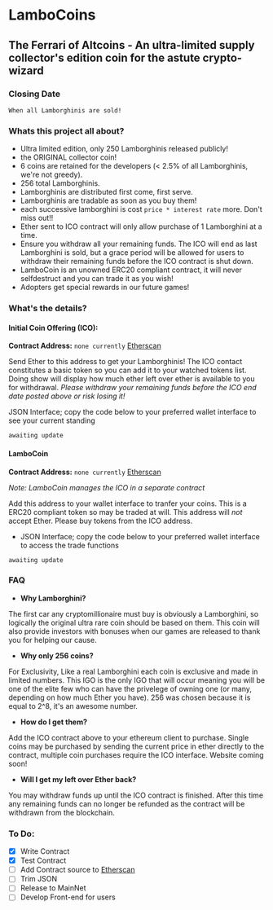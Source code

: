 # LamboCoins
## The Ferrari of Altcoins - An ultra-limited supply collector's edition coin for the astute crypto-wizard

### Closing Date
```
When all Lamborghinis are sold!
```

### Whats this project all about?
- Ultra limited edition, only 250 Lamborghinis released publicly!
- the ORIGINAL collector coin!
- 6 coins are retained for the developers (< 2.5% of all Lamborghinis, we're not greedy).
- 256 total Lamborghinis.
- Lamborghinis are distributed first come, first serve.
- Lamborghinis are tradable as soon as you buy them!
- each successive lamborghini is cost `price * interest rate` more. Don't miss out!!
- Ether sent to ICO contract will only allow purchase of 1 Lamborghini at a time.
- Ensure you withdraw all your remaining funds. The ICO will end as last Lamborghini is sold, but a grace period will be allowed for users to withdraw their remaining funds before the ICO contract is shut down.
- LamboCoin is an unowned ERC20 compliant contract, it will never selfdestruct and you can trade it as you wish!
- Adopters get special rewards in our future games!

### What's the details?
#### Initial Coin Offering (ICO):

  **Contract Address:** `none currently` [Etherscan](https://rinkeby.etherscan.io/address/?)

  Send Ether to this address to get your Lamborghinis! The ICO contact constitutes a basic token so you can add it to your watched tokens list. Doing show will display how much ether left over ether is available to you for withdrawal. _Please withdraw your remaining funds before the ICO end date posted above or risk losing it!_
  
  JSON Interface; copy the code below to your preferred wallet interface to see your current standing
  ```
  awaiting update
  ```

#### LamboCoin
  **Contract Address:** `none currently` [Etherscan](https://rinkeby.etherscan.io/address/?) 
  
  _Note: LamboCoin manages the ICO in a separate contract_
  
  Add this address to your wallet interface to tranfer your coins. This is a ERC20 compliant token so may be traded at will. This address will _not_ accept Ether. Please buy tokens from the ICO address.

  - JSON Interface; copy the code below to your preferred wallet interface to access the trade functions
  ```
  awaiting update
  ```

### FAQ
- **Why Lamborghini?**

The first car any cryptomillionaire must buy is obviously a Lamborghini, so logically the original ultra rare coin should be based on them. This coin will also provide investors with bonuses when our games are released to thank you for helping our cause.

- **Why only 256 coins?**

For Exclusivity, Like a real Lamborghini each coin is exclusive and made in limited numbers. This IGO is the only IGO that will occur meaning you will be one of the elite few who can have the privelege of owning one (or many, depending on how much Ether you have). 256 was chosen because it is equal to 2^8, it's an awesome number.

- **How do I get them?**

Add the ICO contract above to your ethereum client to purchase. Single coins may be purchased by sending the current price in ether directly to the contract, multiple coin purchases require the ICO interface. Website coming soon!

- **Will I get my left over Ether back?**

You may withdraw funds up until the ICO contract is finished. After this time any remaining funds can no longer be refunded as the contract will be withdrawn from the blockchain.

### To Do:
- [x] Write Contract
- [x] Test Contract
- [ ] Add Contract source to [Etherscan](https://etherscan.io)
- [ ] Trim JSON
- [ ] Release to MainNet
- [ ] Develop Front-end for users
